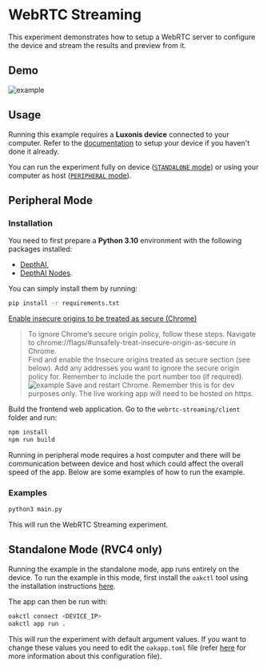 # WebRTC Streaming

This experiment demonstrates how to setup a WebRTC server to configure the device and stream the results and preview from it.

## Demo

![example](media/example.gif)

## Usage

Running this example requires a **Luxonis device** connected to your computer. Refer to the [documentation](https://stg.docs.luxonis.com/software-v3/) to setup your device if you haven't done it already.

You can run the experiment fully on device ([`STANDALONE` mode](#standalone-mode-rvc4-only)) or using your computer as host ([`PERIPHERAL` mode](#peripheral-mode)).

## Peripheral Mode

### Installation

You need to first prepare a **Python 3.10** environment with the following packages installed:

- [DepthAI](https://pypi.org/project/depthai/),
- [DepthAI Nodes](https://pypi.org/project/depthai-nodes/).

You can simply install them by running:

```bash
pip install -r requirements.txt
```

[Enable insecure origins to be treated as secure (Chrome)](https://stackoverflow.com/a/58449078/5494277)

> To ignore Chrome’s secure origin policy, follow these steps. Navigate to chrome://flags/#unsafely-treat-insecure-origin-as-secure in Chrome.\
> Find and enable the Insecure origins treated as secure section (see below). Add any addresses you want to ignore the secure origin policy for. Remember to include the port number too (if required).
> ![example](https://i.stack.imgur.com/8HpYF.png)
> Save and restart Chrome.
> Remember this is for dev purposes only. The live working app will need to be hosted on https.

Build the frontend web application. Go to the `webrtc-streaming/client` folder and run:

```bash
npm install
npm run build
```

Running in peripheral mode requires a host computer and there will be communication between device and host which could affect the overall speed of the app. Below are some examples of how to run the example.

### Examples

```bash
python3 main.py
```

This will run the WebRTC Streaming experiment.

## Standalone Mode (RVC4 only)

Running the example in the standalone mode, app runs entirely on the device.
To run the example in this mode, first install the `oakctl` tool using the installation instructions [here](https://stg.docs.luxonis.com/software-v3/oak-apps/oakctl).

The app can then be run with:

```bash
oakctl connect <DEVICE_IP>
oakctl app run .
```

This will run the experiment with default argument values. If you want to change these values you need to edit the `oakapp.toml` file (refer [here](https://stg.docs.luxonis.com/software-v3/oak-apps/configuration/) for more information about this configuration file).
